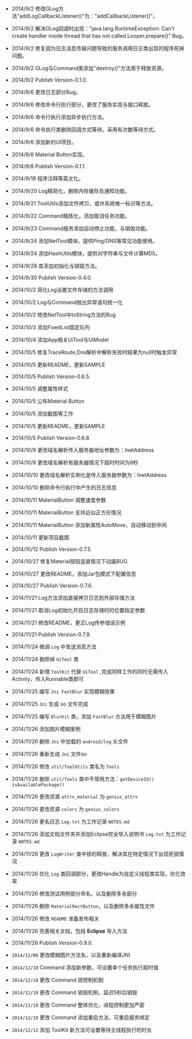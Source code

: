 * 2014/9/2 修改GLog方法"addLogCallbackListener()"为："addCallbackListener()"。
* 2014/9/2 解决GLog回调时出现："java.lang.RuntimeException: Can't create handler inside thread that has not called Looper.prepare()" Bug。
* 2014/9/2 修复因为日志消息传输问题导致的服务调用日志类出现的程序死掉问题。
* 2014/9/2 GLog与Command类添加"destroy()"方法用于释放资源。
* 2014/9/2 Publish Version-0.1.0.


* 2014/9/6 更改日志部分Bug。
* 2014/9/6 修改命令行执行部分，更改了服务实现与接口释放。
* 2014/9/6 命令行执行添加异步执行方法。
* 2014/9/6 命令执行类删除回调方式等待，采用有次数等待方式。
* 2014/9/6 添加新的UI项目。
* 2014/9/6 Material Button实现。
* 2014/9/8 Publish Version-0.1.1.


* 2014/9/18 程序注释等英文化。
* 2014/9/20 Log精简化，删除内存缓存及通知功能。
* 2014/9/21 ToolUtils添加文件拷贝，或许系统唯一标识等方法。
* 2014/9/22 Command精炼化，添加取消任务功能。
* 2014/9/23 Command服务添加自动停止功能，与销毁功能。
* 2014/9/24 添加NetTool模块，提供Ping/DNS等常见功能使用。
* 2014/9/24 添加HashUtils模块，提供对字符串与文件计算MD5。
* 2014/9/28 库添加初始化与销毁方法。
* 2014/9/30 Publish Version-0.4.0.


* 2014/10/2 简化Log设置文件存储的方法调用
* 2014/10/2 Log与Command抛出异常语句统一化
* 2014/10/2 修改NetTool中toString方法的Bug
* 2014/10/3 添加FixedList固定队列
* 2014/10/4 添加App相关UiTool与UiModel
* 2014/10/5 修复TraceRoute,Dns解析中解析失败时结果为null时触发异常
* 2014/10/5 更新README，更新SAMPLE
* 2014/10/5 Publish Version-0.6.5.


* 2014/10/5 调整属性样式
* 2014/10/5 公布Material Button
* 2014/10/5 添加截图等工作
* 2014/10/5 更新README，更新SAMPLE
* 2014/10/5 Publish Version-0.6.8.


* 2014/10/9 更改域名解析传入服务器地址参数为：InetAddress
* 2014/10/9 更改域名解析有服务器情况下超时时间为8秒
* 2014/10/10 更改域名解析实例化是传入服务器参数为：InetAddress
* 2014/10/10 删除命令行执行中产生的日志信息
* 2014/10/11 MaterialButton 调整速度参数
* 2014/10/11 MaterialButton 支持近似正方形情况
* 2014/10/11 MaterialButton 添加新属性AutoMove，自动移动到中间
* 2014/10/11 更新项目截图
* 2014/10/12 Publish Version-0.7.5.


* 2014/10/27 修复Material按钮竖直情况下动画BUG
* 2014/10/27 更改README，添加Jar包模式下配置信息
* 2014/10/27 Publish Version-0.7.6.


* 2014/11/21 Log方法添加直接拷贝日志到外部存储方法
* 2014/11/21 取消Log初始化开启日志存储时的位置指定参数
* 2014/11/21 修改README，更正Log传参错误示例
* 2014/11/21 Publish Version-0.7.9.


* 2014/11/24 微调 `Log` 中发送消息方法
* 2014/11/24 删除掉 `UiTool` 类
* 2014/11/24 新增 `ToolKit` 代替 `UiTool` ,完成同样工作的同时无需传入Activity，传入Runnable类即可
* 2014/11/25 编写 `Jni FastBlur` 实现模糊效果
* 2014/11/25 `Jni` 生成 so 文件完成
* 2014/11/25 编写 `BlurKit` 类，添加 `FastBlur` 方法用于模糊图片
* 2014/11/26 添加图片模糊案例
* 2014/11/26 删除 `Jni` 中加载的 `android/log` 头文件
* 2014/11/26 重新生成 `Jni` 文件so
* 2014/11/26 修改 `util/ToolUtils` 类名为 `Tools`
* 2014/11/26 删除 `util/Tools` 类中不常用方法：`getDeviceId()` `isAvailablePackage()`
* 2014/11/26 更改资源 `attrs_material` 为 `genius_attrs`
* 2014/11/26 更改资源 `colors` 为 `genius_colors`
* 2014/11/26 更名日志 `Log.txt` 为工作记录 `NOTES.md`
* 2014/11/26 添加文档文件夹并添加Eclipse完全导入说明书 `Log.txt` 为工作记录 `NOTES.md`
* 2014/11/26 更改 `LogWriter` 类中锁的释放，解决其在特定情况下出现死锁情况
* 2014/11/26 优化 `Log` 类回调部分，更改Handle为自定义线程类实现，优化效率
* 2014/11/26 修改测试用例部分命名，以及删除多余部分
* 2014/11/26 删除 `MaterialRectButton`，以及删除多余属性文件
* 2014/11/26 修改 `README` 准备发布相关
* 2014/11/26 完善相关文档，包括 **Eclipse** 导入方法
* 2014/11/26 Publish Version-0.9.0.

* `2014/12/06` 更改模糊图片方法名，以及重新编译JNI
* `2014/12/10` Command 添加新参数，可设置单个任务执行超时值
* `2014/12/10` 更改 Command 锁控制机制
* `2014/12/10` 更改 Command 销毁机制，延迟5秒后销毁
* `2014/12/10` 更改 Command 整体优化，进程控制更加严密
* `2014/12/10` 更改 Command 添加重启方法，可重启服务绑定
* `2014/12/12` 添加 ToolKit 新方法可设置等待主线程执行的时长